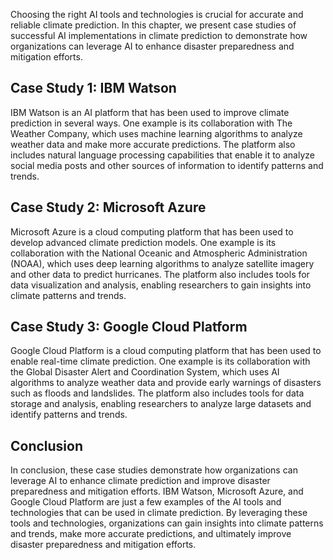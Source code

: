 
Choosing the right AI tools and technologies is crucial for accurate and reliable climate prediction. In this chapter, we present case studies of successful AI implementations in climate prediction to demonstrate how organizations can leverage AI to enhance disaster preparedness and mitigation efforts.

Case Study 1: IBM Watson
------------------------

IBM Watson is an AI platform that has been used to improve climate prediction in several ways. One example is its collaboration with The Weather Company, which uses machine learning algorithms to analyze weather data and make more accurate predictions. The platform also includes natural language processing capabilities that enable it to analyze social media posts and other sources of information to identify patterns and trends.

Case Study 2: Microsoft Azure
-----------------------------

Microsoft Azure is a cloud computing platform that has been used to develop advanced climate prediction models. One example is its collaboration with the National Oceanic and Atmospheric Administration (NOAA), which uses deep learning algorithms to analyze satellite imagery and other data to predict hurricanes. The platform also includes tools for data visualization and analysis, enabling researchers to gain insights into climate patterns and trends.

Case Study 3: Google Cloud Platform
-----------------------------------

Google Cloud Platform is a cloud computing platform that has been used to enable real-time climate prediction. One example is its collaboration with the Global Disaster Alert and Coordination System, which uses AI algorithms to analyze weather data and provide early warnings of disasters such as floods and landslides. The platform also includes tools for data storage and analysis, enabling researchers to analyze large datasets and identify patterns and trends.

Conclusion
----------

In conclusion, these case studies demonstrate how organizations can leverage AI to enhance climate prediction and improve disaster preparedness and mitigation efforts. IBM Watson, Microsoft Azure, and Google Cloud Platform are just a few examples of the AI tools and technologies that can be used in climate prediction. By leveraging these tools and technologies, organizations can gain insights into climate patterns and trends, make more accurate predictions, and ultimately improve disaster preparedness and mitigation efforts.
